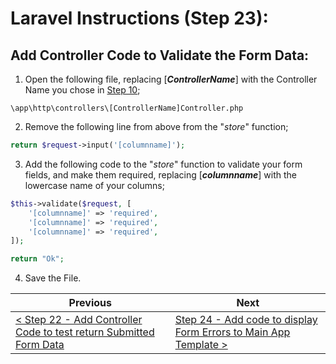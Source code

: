 # Laravel Instructions (Step 23):

## Add Controller Code to Validate the Form Data:

1. Open the following file, replacing [**_ControllerName_**] with the Controller Name you chose in [Step 10](laravel-10.md);

```
\app\http\controllers\[ControllerName]Controller.php
```

2. Remove the following line from above from the "_store_" function;

```PHP
return $request->input('[columnname]');
```

3. Add the following code to the "_store_" function to validate your form fields, and make them required, replacing [**_columnname_**] with the lowercase name of your columns;

```PHP
$this->validate($request, [
    '[columnname]' => 'required',
    '[columnname]' => 'required',
    '[columnname]' => 'required',
]);

return "Ok";
```

4. Save the File.

| Previous | Next |
| -------- | ---- |
| [< Step 22 - Add Controller Code to test return Submitted Form Data](laravel-22.md) | [Step 24 - Add code to display Form Errors to Main App Template >](laravel-24.md) |